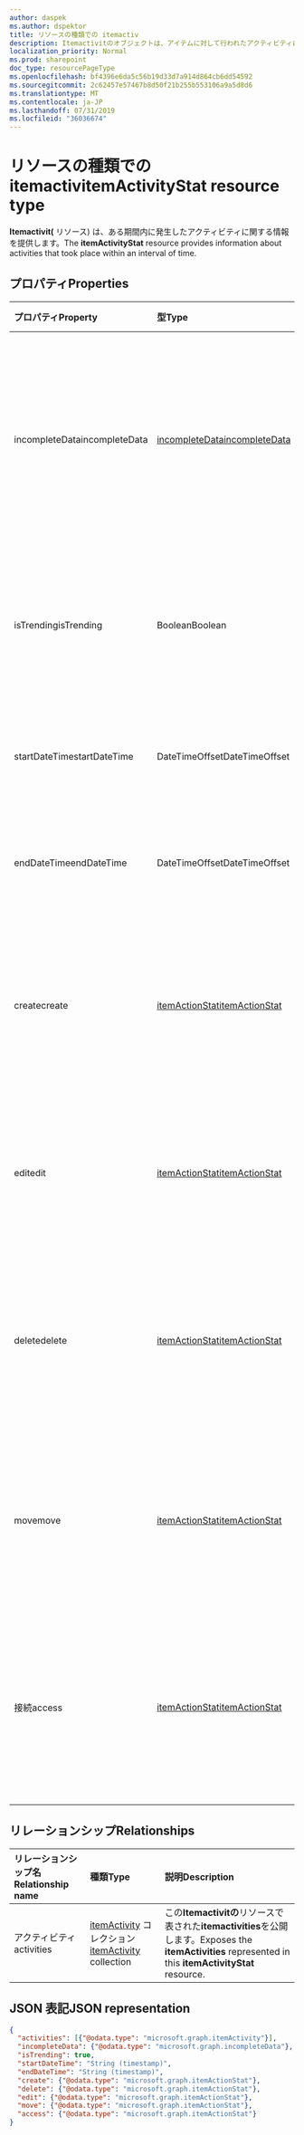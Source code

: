 ```yaml
---
author: daspek
ms.author: dspektor
title: リソースの種類での itemactiv
description: Itemactivitのオブジェクトは、アイテムに対して行われたアクティビティに関する情報を提供します。
localization_priority: Normal
ms.prod: sharepoint
doc_type: resourcePageType
ms.openlocfilehash: bf4396e6da5c56b19d33d7a914d864cb6dd54592
ms.sourcegitcommit: 2c62457e57467b8d50f21b255b553106a9a5d8d6
ms.translationtype: MT
ms.contentlocale: ja-JP
ms.lasthandoff: 07/31/2019
ms.locfileid: "36036674"
---
```

# <a name="itemactivitystat-resource-type"></a><span data-ttu-id="f96b2-103">リソースの種類での itemactiv</span><span class="sxs-lookup"><span data-stu-id="f96b2-103">itemActivityStat resource type</span></span>

<span data-ttu-id="f96b2-104">**Itemactivit(** リソース) は、ある期間内に発生したアクティビティに関する情報を提供します。</span><span class="sxs-lookup"><span data-stu-id="f96b2-104">The **itemActivityStat** resource provides information about activities that took place within an interval of time.</span></span>

## <a name="properties"></a><span data-ttu-id="f96b2-105">プロパティ</span><span class="sxs-lookup"><span data-stu-id="f96b2-105">Properties</span></span>

| <span data-ttu-id="f96b2-106">プロパティ</span><span class="sxs-lookup"><span data-stu-id="f96b2-106">Property</span></span>         | <span data-ttu-id="f96b2-107">型</span><span class="sxs-lookup"><span data-stu-id="f96b2-107">Type</span></span>                    | <span data-ttu-id="f96b2-108">説明</span><span class="sxs-lookup"><span data-stu-id="f96b2-108">Description</span></span>
|:-----------------|:------------------------|:----------------------------------------
| <span data-ttu-id="f96b2-109">incompleteData</span><span class="sxs-lookup"><span data-stu-id="f96b2-109">incompleteData</span></span>   | <span data-ttu-id="f96b2-110">[incompleteData][]</span><span class="sxs-lookup"><span data-stu-id="f96b2-110">[incompleteData][]</span></span>      | <span data-ttu-id="f96b2-111">この間隔の統計情報が不完全なデータに基づくことを示します。</span><span class="sxs-lookup"><span data-stu-id="f96b2-111">Indicates that the statistics in this interval are based on incomplete data.</span></span> <span data-ttu-id="f96b2-112">読み取り専用です。</span><span class="sxs-lookup"><span data-stu-id="f96b2-112">Read-only.</span></span>
| <span data-ttu-id="f96b2-113">isTrending</span><span class="sxs-lookup"><span data-stu-id="f96b2-113">isTrending</span></span>       | <span data-ttu-id="f96b2-114">Boolean</span><span class="sxs-lookup"><span data-stu-id="f96b2-114">Boolean</span></span>                 | <span data-ttu-id="f96b2-115">アイテムが "傾向" であるかどうかを示します。</span><span class="sxs-lookup"><span data-stu-id="f96b2-115">Indicates whether the item is "trending."</span></span> <span data-ttu-id="f96b2-116">読み取り専用です。</span><span class="sxs-lookup"><span data-stu-id="f96b2-116">Read-only.</span></span>
| <span data-ttu-id="f96b2-117">startDateTime</span><span class="sxs-lookup"><span data-stu-id="f96b2-117">startDateTime</span></span>    | <span data-ttu-id="f96b2-118">DateTimeOffset</span><span class="sxs-lookup"><span data-stu-id="f96b2-118">DateTimeOffset</span></span>          | <span data-ttu-id="f96b2-119">間隔が開始されたとき。</span><span class="sxs-lookup"><span data-stu-id="f96b2-119">When the interval starts.</span></span> <span data-ttu-id="f96b2-120">読み取り専用です。</span><span class="sxs-lookup"><span data-stu-id="f96b2-120">Read-only.</span></span>
| <span data-ttu-id="f96b2-121">endDateTime</span><span class="sxs-lookup"><span data-stu-id="f96b2-121">endDateTime</span></span>      | <span data-ttu-id="f96b2-122">DateTimeOffset</span><span class="sxs-lookup"><span data-stu-id="f96b2-122">DateTimeOffset</span></span>          | <span data-ttu-id="f96b2-123">間隔が終了したとき。</span><span class="sxs-lookup"><span data-stu-id="f96b2-123">When the interval ends.</span></span> <span data-ttu-id="f96b2-124">読み取り専用です。</span><span class="sxs-lookup"><span data-stu-id="f96b2-124">Read-only.</span></span>
| <span data-ttu-id="f96b2-125">create</span><span class="sxs-lookup"><span data-stu-id="f96b2-125">create</span></span>           | <span data-ttu-id="f96b2-126">[itemActionStat][]</span><span class="sxs-lookup"><span data-stu-id="f96b2-126">[itemActionStat][]</span></span>      | <span data-ttu-id="f96b2-127">この間隔における**create**アクションに関する統計。</span><span class="sxs-lookup"><span data-stu-id="f96b2-127">Statistics about the **create** actions in this interval.</span></span> <span data-ttu-id="f96b2-128">読み取り専用です。</span><span class="sxs-lookup"><span data-stu-id="f96b2-128">Read-only.</span></span>
| <span data-ttu-id="f96b2-129">edit</span><span class="sxs-lookup"><span data-stu-id="f96b2-129">edit</span></span>             | <span data-ttu-id="f96b2-130">[itemActionStat][]</span><span class="sxs-lookup"><span data-stu-id="f96b2-130">[itemActionStat][]</span></span>      | <span data-ttu-id="f96b2-131">この間隔の**編集**アクションに関する統計。</span><span class="sxs-lookup"><span data-stu-id="f96b2-131">Statistics about the **edit** actions in this interval.</span></span> <span data-ttu-id="f96b2-132">読み取り専用です。</span><span class="sxs-lookup"><span data-stu-id="f96b2-132">Read-only.</span></span>
| <span data-ttu-id="f96b2-133">delete</span><span class="sxs-lookup"><span data-stu-id="f96b2-133">delete</span></span>           | <span data-ttu-id="f96b2-134">[itemActionStat][]</span><span class="sxs-lookup"><span data-stu-id="f96b2-134">[itemActionStat][]</span></span>      | <span data-ttu-id="f96b2-135">この間隔の**削除**アクションに関する統計情報。</span><span class="sxs-lookup"><span data-stu-id="f96b2-135">Statistics about the **delete** actions in this interval.</span></span> <span data-ttu-id="f96b2-136">読み取り専用です。</span><span class="sxs-lookup"><span data-stu-id="f96b2-136">Read-only.</span></span>
| <span data-ttu-id="f96b2-137">move</span><span class="sxs-lookup"><span data-stu-id="f96b2-137">move</span></span>             | <span data-ttu-id="f96b2-138">[itemActionStat][]</span><span class="sxs-lookup"><span data-stu-id="f96b2-138">[itemActionStat][]</span></span>      | <span data-ttu-id="f96b2-139">この間隔における**移動**アクションに関する統計。</span><span class="sxs-lookup"><span data-stu-id="f96b2-139">Statistics about the **move** actions in this interval.</span></span> <span data-ttu-id="f96b2-140">読み取り専用です。</span><span class="sxs-lookup"><span data-stu-id="f96b2-140">Read-only.</span></span>
| <span data-ttu-id="f96b2-141">接続</span><span class="sxs-lookup"><span data-stu-id="f96b2-141">access</span></span>           | <span data-ttu-id="f96b2-142">[itemActionStat][]</span><span class="sxs-lookup"><span data-stu-id="f96b2-142">[itemActionStat][]</span></span>      | <span data-ttu-id="f96b2-143">この間隔における**アクセス**アクションに関する統計情報。</span><span class="sxs-lookup"><span data-stu-id="f96b2-143">Statistics about the **access** actions in this interval.</span></span> <span data-ttu-id="f96b2-144">読み取り専用です。</span><span class="sxs-lookup"><span data-stu-id="f96b2-144">Read-only.</span></span>

[itemActionStat]: itemactionstat.md
[incompleteData]: incompletedata.md

## <a name="relationships"></a><span data-ttu-id="f96b2-147">リレーションシップ</span><span class="sxs-lookup"><span data-stu-id="f96b2-147">Relationships</span></span>

| <span data-ttu-id="f96b2-148">リレーションシップ名</span><span class="sxs-lookup"><span data-stu-id="f96b2-148">Relationship name</span></span> | <span data-ttu-id="f96b2-149">種類</span><span class="sxs-lookup"><span data-stu-id="f96b2-149">Type</span></span>                        | <span data-ttu-id="f96b2-150">説明</span><span class="sxs-lookup"><span data-stu-id="f96b2-150">Description</span></span>
|:------------------|:----------------------------|:---------------------------
| <span data-ttu-id="f96b2-151">アクティビティ</span><span class="sxs-lookup"><span data-stu-id="f96b2-151">activities</span></span>        | <span data-ttu-id="f96b2-152">[itemActivity][] コレクション</span><span class="sxs-lookup"><span data-stu-id="f96b2-152">[itemActivity][] collection</span></span> | <span data-ttu-id="f96b2-153">この**Itemactivitの**リソースで表された**itemactivities**を公開します。</span><span class="sxs-lookup"><span data-stu-id="f96b2-153">Exposes the **itemActivities** represented in this **itemActivityStat** resource.</span></span>

[itemActivity]: itemactivity.md

## <a name="json-representation"></a><span data-ttu-id="f96b2-155">JSON 表記</span><span class="sxs-lookup"><span data-stu-id="f96b2-155">JSON representation</span></span>

<!-- {
  "blockType": "resource",
  "optionalProperties": [ ],
  "baseType": "microsoft.graph.entity",
  "@type": "microsoft.graph.itemActivityStat",
}-->

```json
{
  "activities": [{"@odata.type": "microsoft.graph.itemActivity"}],
  "incompleteData": {"@odata.type": "microsoft.graph.incompleteData"},
  "isTrending": true,
  "startDateTime": "String (timestamp)",
  "endDateTime": "String (timestamp)",
  "create": {"@odata.type": "microsoft.graph.itemActionStat"},
  "delete": {"@odata.type": "microsoft.graph.itemActionStat"},
  "edit": {"@odata.type": "microsoft.graph.itemActionStat"},
  "move": {"@odata.type": "microsoft.graph.itemActionStat"},
  "access": {"@odata.type": "microsoft.graph.itemActionStat"}
}
```

<!--
{
  "type": "#page.annotation",
  "description": "The ItemActivityStat object provides information about activities that took place on an item.",
  "keywords": "activities,activity,action,analytics",
  "section": "documentation",
  "tocPath": "Resources/ItemActivityStat",
  "suppressions": []
}
-->
